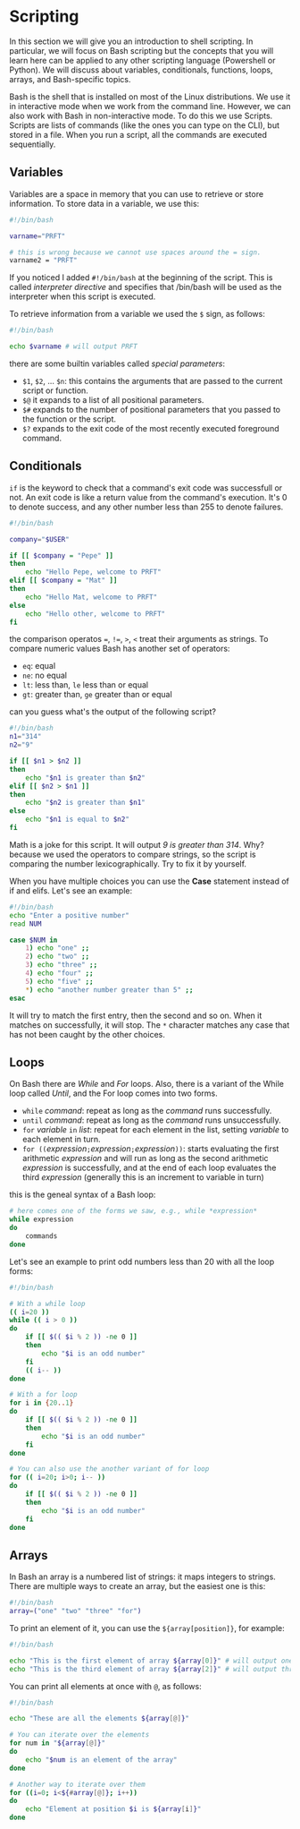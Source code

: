 # Scripting

In this section we will give you an introduction to shell scripting. In particular, we will focus on Bash scripting but the concepts that you will learn here can be applied to any other scripting language (Powershell or Python). We will discuss about variables, conditionals, functions, loops, arrays, and Bash-specific topics.

Bash is the shell that is installed on most of the Linux distributions. We use it in interactive mode when we work from the command line. However, we can also work with Bash in non-interactive mode. To do this we use Scripts. Scripts are lists of commands (like the ones you can type on the CLI), but stored in a file. When you run a script, all the commands are executed sequentially. 

## Variables

Variables are a space in memory that you can use to retrieve or store information. To store data in a variable, we use this:
```bash
#!/bin/bash

varname="PRFT"

# this is wrong because we cannot use spaces around the = sign.
varname2 = "PRFT"
```
If you noticed I added `#!/bin/bash` at the beginning of the script. This is called *interpreter directive* and specifies that /bin/bash will be used as the interpreter when this script is executed. 

To retrieve information from a variable we used the `$` sign, as follows:
```bash
#!/bin/bash

echo $varname # will output PRFT
```
there are some builtin variables called *special parameters*:
* `$1`, `$2`, ... `$n`: this contains the arguments that are passed to the current script or function.
* `$@` it expands to a list of all positional parameters.
* `$#` expands to the number of positional parameters that you passed to the function or the script.
* `$?` expands to the exit code of the most recently executed foreground command.

## Conditionals
`if` is the keyword to check that a command's exit code was successfull or not. An exit code is like a return value from the command's execution. It's 0 to denote success, and any other number less than 255 to denote failures.

```bash
#!/bin/bash

company="$USER"

if [[ $company = "Pepe" ]]
then
    echo "Hello Pepe, welcome to PRFT"
elif [[ $company = "Mat" ]]
then
    echo "Hello Mat, welcome to PRFT"
else
    echo "Hello other, welcome to PRFT"
fi
```

the comparison operatos `=`, `!=`, `>`, `<` treat their arguments as strings. To compare numeric values Bash has another set of operators: 
* `eq`: equal
* `ne`: no equal
* `lt`: less than, `le` less than or equal
* `gt`: greater than, `ge` greater than or equal

can you guess what's the output of the following script?

```bash
#!/bin/bash
n1="314"
n2="9"

if [[ $n1 > $n2 ]]
then
    echo "$n1 is greater than $n2"
elif [[ $n2 > $n1 ]]
then
    echo "$n2 is greater than $n1"
else
    echo "$n1 is equal to $n2"
fi
```
Math is a joke for this script. It will output *9 is greater than 314*. Why? because we used the operators to compare strings, so the script is comparing the number lexicographically. Try to fix it by yourself.

When you have multiple choices you can use the **Case** statement instead of if and elifs. Let's see an example:

```bash
#!/bin/bash
echo "Enter a positive number"
read NUM

case $NUM in
    1) echo "one" ;;
    2) echo "two" ;;
    3) echo "three" ;;
    4) echo "four" ;;
    5) echo "five" ;;
    *) echo "another number greater than 5" ;;
esac
``` 
It will try to match the first entry, then the second and so on. When it matches on successfully, it will stop. The `*` character matches any case that has not been caught by the other choices.

## Loops
On Bash there are *While* and *For* loops. Also, there is a variant of the While loop called *Until*, and the For loop comes into two forms.
* `while` *command*: repeat as long as the *command* runs successfully.
* `until` *command*: repeat as long as the *command* runs unsuccessfully.
* `for` *variable* `in` *list*: repeat for each element in the list, setting *variable* to each element in turn.
* `for ((`*expression*`;`*expression*`;`*expression*`))`: starts evaluating the first arithmetic *expression* and will run as long as the second arithmetic *expression* is successfully, and at the end of each loop evaluates the third *expression* (generally this is an increment to variable in turn)

this is the geneal syntax of a Bash loop: 
```bash
# here comes one of the forms we saw, e.g., while *expression*
while expression
do
    commands
done
```

Let's see an example to print odd numbers less than 20 with all the loop forms:

```bash
#!/bin/bash

# With a while loop
(( i=20 ))
while (( i > 0 ))
do
    if [[ $(( $i % 2 )) -ne 0 ]]
    then
        echo "$i is an odd number"
    fi
    (( i-- ))
done

# With a for loop
for i in {20..1}
do
    if [[ $(( $i % 2 )) -ne 0 ]]
    then
        echo "$i is an odd number"
    fi
done

# You can also use the another variant of for loop
for (( i=20; i>0; i-- ))
do
    if [[ $(( $i % 2 )) -ne 0 ]]
    then
        echo "$i is an odd number"
    fi
done
```
## Arrays

In Bash an array is a numbered list of strings: it maps integers to strings. There are multiple ways to create an array, but the easiest one is this:
```bash
#!/bin/bash
array=("one" "two" "three" "for")
```

To print an element of it, you can use the `${array[position]}`, for example:
```bash
#!/bin/bash

echo "This is the first element of array ${array[0]}" # will output one
echo "This is the third element of array ${array[2]}" # will output three
```
You can print all elements at once with `@`, as follows:
```bash
#!/bin/bash

echo "These are all the elements ${array[@]}"

# You can iterate over the elements 
for num in "${array[@]}"
do
    echo "$num is an element of the array"
done

# Another way to iterate over them
for ((i=0; i<${#array[@]}; i++))
do
    echo "Element at position $i is ${array[i]}"
done
```